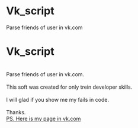 # Vk_script
Parse friends of user in vk.com
# Vk_script
<br> Parse friends of user in vk.com. <br/>
<br> This soft was created for only trein developer skills. <br/>
<br>I will glad if you show me my fails in code. <br/> 
<br> Thanks. <br/>
[PS. Here is my page in vk.com](https://vk.com/shzfrnia)
